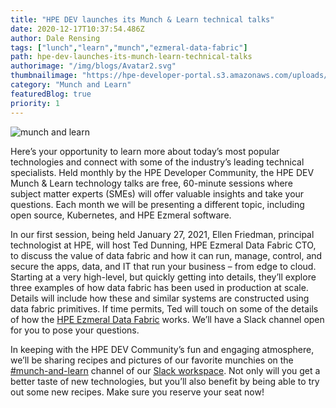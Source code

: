 ```yaml
---
title: "HPE DEV launches its Munch & Learn technical talks"
date: 2020-12-17T10:37:54.486Z
author: Dale Rensing 
tags: ["lunch","learn","munch","ezmeral-data-fabric"]
path: hpe-dev-launches-its-munch-learn-technical-talks
authorimage: "/img/blogs/Avatar2.svg"
thumbnailimage: "https://hpe-developer-portal.s3.amazonaws.com/uploads/media/2020/12/munch-and-learn-1608201560403.jpg"
category: "Munch and Learn"
featuredBlog: true
priority: 1
---
```

![munch and learn](https://hpe-developer-portal.s3.amazonaws.com/uploads/media/2020/12/munch-and-learn-1608201560403.jpg)

Here’s your opportunity to learn more about today’s most popular technologies and connect with some of the industry’s leading technical specialists. Held monthly by the HPE Developer Community, the HPE DEV Munch & Learn technology talks are free, 60-minute sessions where subject matter experts (SMEs) will offer valuable insights and take your questions. Each month we will be presenting a different topic, including open source, Kubernetes, and HPE Ezmeral software.

In our first session, being held January 27, 2021, Ellen Friedman, principal technologist at HPE, will host Ted Dunning, HPE Ezmeral Data Fabric CTO, to discuss the value of data fabric and how it can run, manage, control, and secure the apps, data, and IT that run your business – from edge to cloud. Starting at a very high-level, but quickly getting into details, they’ll explore three examples of how data fabric has been used in production at scale. Details will include how these and similar systems are constructed using data fabric primitives. If time permits, Ted will touch on some of the details of how the [HPE Ezmeral Data Fabric](https://www.hpe.com/us/en/software/data-fabric.html) works. We’ll have a Slack channel open for you to pose your questions.

In keeping with the HPE DEV Community’s fun and engaging atmosphere, we’ll be sharing recipes and pictures of our favorite munchies on the [\#munch-and-learn](https://hpedev.slack.com/archives/C01GVQUPM3P) channel of our [Slack workspace](https://slack.hpedev.io/). Not only will you get a better taste of new technologies, but you’ll also benefit by being able to try out some new recipes. Make sure you reserve your seat now!